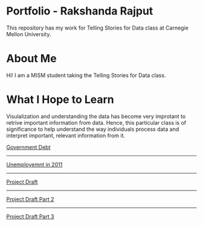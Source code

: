 # Portfolio - Rakshanda Rajput
This repository has my work for Telling Stories for Data class at Carnegie Mellon University.

# About Me
Hi! I am a MISM student taking the Telling Stories for Data class.

# What I Hope to Learn
Visulalization and understanding the data has become very improtant to retrive important information from data. Hence, this particular class is of significance to help understand the way individuals process data and interpret important, relevant information from it.


<a href="https://rakshandar.github.io/rrajput-portfolio/government-debt.html" title="Government Debt">Government Debt</a>


---


<a href="https://rakshandar.github.io/rrajput-portfolio/unemployment.html" title="Unemployemnt in 2011">Unemployemnt in 2011</a>


---


<a href="https://rakshandar.github.io/rrajput-portfolio/projectdraft" title="Project Draft">Project Draft</a>


---


<a href="https://rakshandar.github.io/rrajput-portfolio/projectdraft-2" title="Project Draft Part 2">Project Draft Part 2</a>



---


<a href="https://rakshandar.github.io/rrajput-portfolio/projectdraft-3.html" title="Project Draft Part 3">Project Draft Part 3</a>

